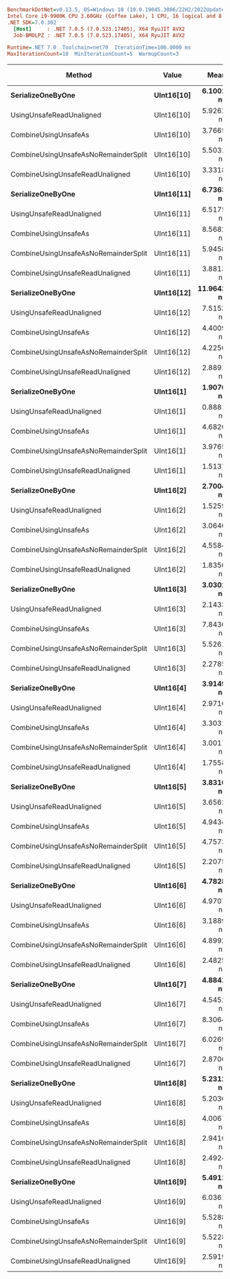 ``` ini

BenchmarkDotNet=v0.13.5, OS=Windows 10 (10.0.19045.3086/22H2/2022Update)
Intel Core i9-9900K CPU 3.60GHz (Coffee Lake), 1 CPU, 16 logical and 8 physical cores
.NET SDK=7.0.302
  [Host]     : .NET 7.0.5 (7.0.523.17405), X64 RyuJIT AVX2
  Job-BMOLPZ : .NET 7.0.5 (7.0.523.17405), X64 RyuJIT AVX2

Runtime=.NET 7.0  Toolchain=net70  IterationTime=100.0000 ms  
MaxIterationCount=10  MinIterationCount=5  WarmupCount=3  

```
|                               Method |      Value |       Mean |     Error |    StdDev | Ratio | RatioSD | Code Size | Allocated | Alloc Ratio |
|------------------------------------- |----------- |-----------:|----------:|----------:|------:|--------:|----------:|----------:|------------:|
|                    **SerializeOneByOne** | **UInt16[10]** |  **6.1001 ns** | **0.4143 ns** | **0.2741 ns** |  **1.00** |    **0.00** |     **146 B** |         **-** |          **NA** |
|             UsingUnsafeReadUnaligned | UInt16[10] |  5.9262 ns | 0.3209 ns | 0.1910 ns |  0.98 |    0.06 |     143 B |         - |          NA |
|                 CombineUsingUnsafeAs | UInt16[10] |  3.7665 ns | 0.3051 ns | 0.2018 ns |  0.62 |    0.04 |     429 B |         - |          NA |
| CombineUsingUnsafeAsNoRemainderSplit | UInt16[10] |  5.5031 ns | 0.2968 ns | 0.1766 ns |  0.91 |    0.06 |     340 B |         - |          NA |
|      CombineUsingUnsafeReadUnaligned | UInt16[10] |  3.3318 ns | 0.0932 ns | 0.0242 ns |  0.54 |    0.02 |     265 B |         - |          NA |
|                    **SerializeOneByOne** | **UInt16[11]** |  **6.7363 ns** | **0.2767 ns** | **0.1830 ns** |  **1.11** |    **0.05** |     **146 B** |         **-** |          **NA** |
|             UsingUnsafeReadUnaligned | UInt16[11] |  6.5175 ns | 0.4580 ns | 0.3030 ns |  1.07 |    0.08 |     143 B |         - |          NA |
|                 CombineUsingUnsafeAs | UInt16[11] |  8.5682 ns | 0.5317 ns | 0.3517 ns |  1.41 |    0.10 |     519 B |         - |          NA |
| CombineUsingUnsafeAsNoRemainderSplit | UInt16[11] |  5.9458 ns | 0.5896 ns | 0.3900 ns |  0.98 |    0.06 |     340 B |         - |          NA |
|      CombineUsingUnsafeReadUnaligned | UInt16[11] |  3.8813 ns | 0.3696 ns | 0.2445 ns |  0.64 |    0.03 |     265 B |         - |          NA |
|                    **SerializeOneByOne** | **UInt16[12]** | **11.9643 ns** | **0.2344 ns** | **0.0609 ns** |  **1.96** |    **0.06** |     **146 B** |         **-** |          **NA** |
|             UsingUnsafeReadUnaligned | UInt16[12] |  7.5153 ns | 1.1554 ns | 0.7642 ns |  1.24 |    0.17 |     143 B |         - |          NA |
|                 CombineUsingUnsafeAs | UInt16[12] |  4.4009 ns | 0.1937 ns | 0.1281 ns |  0.72 |    0.04 |     429 B |         - |          NA |
| CombineUsingUnsafeAsNoRemainderSplit | UInt16[12] |  4.2256 ns | 0.7671 ns | 0.5074 ns |  0.69 |    0.09 |     294 B |         - |          NA |
|      CombineUsingUnsafeReadUnaligned | UInt16[12] |  2.8891 ns | 0.1890 ns | 0.1125 ns |  0.48 |    0.02 |     265 B |         - |          NA |
|                    **SerializeOneByOne** |  **UInt16[1]** |  **1.9076 ns** | **0.3031 ns** | **0.2005 ns** |  **0.31** |    **0.03** |     **146 B** |         **-** |          **NA** |
|             UsingUnsafeReadUnaligned |  UInt16[1] |  0.8881 ns | 0.0483 ns | 0.0253 ns |  0.14 |    0.00 |     143 B |         - |          NA |
|                 CombineUsingUnsafeAs |  UInt16[1] |  4.6820 ns | 0.2685 ns | 0.1598 ns |  0.77 |    0.04 |     475 B |         - |          NA |
| CombineUsingUnsafeAsNoRemainderSplit |  UInt16[1] |  3.9765 ns | 0.3109 ns | 0.2057 ns |  0.65 |    0.05 |     340 B |         - |          NA |
|      CombineUsingUnsafeReadUnaligned |  UInt16[1] |  1.5137 ns | 0.1248 ns | 0.0826 ns |  0.25 |    0.02 |     265 B |         - |          NA |
|                    **SerializeOneByOne** |  **UInt16[2]** |  **2.7004 ns** | **0.1099 ns** | **0.0727 ns** |  **0.44** |    **0.02** |     **146 B** |         **-** |          **NA** |
|             UsingUnsafeReadUnaligned |  UInt16[2] |  1.5259 ns | 0.1191 ns | 0.0788 ns |  0.25 |    0.02 |     143 B |         - |          NA |
|                 CombineUsingUnsafeAs |  UInt16[2] |  3.0640 ns | 0.4164 ns | 0.2754 ns |  0.50 |    0.05 |     429 B |         - |          NA |
| CombineUsingUnsafeAsNoRemainderSplit |  UInt16[2] |  4.5584 ns | 0.2388 ns | 0.1579 ns |  0.75 |    0.04 |     340 B |         - |          NA |
|      CombineUsingUnsafeReadUnaligned |  UInt16[2] |  1.8350 ns | 0.2141 ns | 0.1416 ns |  0.30 |    0.02 |     265 B |         - |          NA |
|                    **SerializeOneByOne** |  **UInt16[3]** |  **3.0301 ns** | **0.3918 ns** | **0.2332 ns** |  **0.50** |    **0.05** |     **146 B** |         **-** |          **NA** |
|             UsingUnsafeReadUnaligned |  UInt16[3] |  2.1433 ns | 0.1600 ns | 0.1058 ns |  0.35 |    0.02 |     143 B |         - |          NA |
|                 CombineUsingUnsafeAs |  UInt16[3] |  7.8436 ns | 0.5709 ns | 0.3776 ns |  1.29 |    0.09 |     519 B |         - |          NA |
| CombineUsingUnsafeAsNoRemainderSplit |  UInt16[3] |  5.5261 ns | 0.5449 ns | 0.3604 ns |  0.91 |    0.06 |     340 B |         - |          NA |
|      CombineUsingUnsafeReadUnaligned |  UInt16[3] |  2.2785 ns | 0.1648 ns | 0.1090 ns |  0.37 |    0.03 |     265 B |         - |          NA |
|                    **SerializeOneByOne** |  **UInt16[4]** |  **3.9149 ns** | **0.3316 ns** | **0.2193 ns** |  **0.64** |    **0.05** |     **146 B** |         **-** |          **NA** |
|             UsingUnsafeReadUnaligned |  UInt16[4] |  2.9716 ns | 0.3050 ns | 0.2018 ns |  0.49 |    0.04 |     143 B |         - |          NA |
|                 CombineUsingUnsafeAs |  UInt16[4] |  3.3031 ns | 0.3273 ns | 0.2165 ns |  0.54 |    0.04 |     429 B |         - |          NA |
| CombineUsingUnsafeAsNoRemainderSplit |  UInt16[4] |  3.0017 ns | 0.1643 ns | 0.0978 ns |  0.50 |    0.03 |     294 B |         - |          NA |
|      CombineUsingUnsafeReadUnaligned |  UInt16[4] |  1.7558 ns | 0.1152 ns | 0.0762 ns |  0.29 |    0.02 |     265 B |         - |          NA |
|                    **SerializeOneByOne** |  **UInt16[5]** |  **3.8310 ns** | **0.1189 ns** | **0.0786 ns** |  **0.63** |    **0.03** |     **146 B** |         **-** |          **NA** |
|             UsingUnsafeReadUnaligned |  UInt16[5] |  3.6562 ns | 0.1698 ns | 0.1123 ns |  0.60 |    0.03 |     143 B |         - |          NA |
|                 CombineUsingUnsafeAs |  UInt16[5] |  4.9434 ns | 0.3847 ns | 0.2289 ns |  0.82 |    0.05 |     475 B |         - |          NA |
| CombineUsingUnsafeAsNoRemainderSplit |  UInt16[5] |  4.7573 ns | 0.5709 ns | 0.3776 ns |  0.78 |    0.09 |     340 B |         - |          NA |
|      CombineUsingUnsafeReadUnaligned |  UInt16[5] |  2.2075 ns | 0.1062 ns | 0.0703 ns |  0.36 |    0.01 |     265 B |         - |          NA |
|                    **SerializeOneByOne** |  **UInt16[6]** |  **4.7828 ns** | **0.5381 ns** | **0.3559 ns** |  **0.79** |    **0.07** |     **146 B** |         **-** |          **NA** |
|             UsingUnsafeReadUnaligned |  UInt16[6] |  4.9707 ns | 0.3219 ns | 0.2129 ns |  0.82 |    0.06 |     143 B |         - |          NA |
|                 CombineUsingUnsafeAs |  UInt16[6] |  3.1889 ns | 0.2114 ns | 0.1399 ns |  0.52 |    0.03 |     429 B |         - |          NA |
| CombineUsingUnsafeAsNoRemainderSplit |  UInt16[6] |  4.8992 ns | 0.4674 ns | 0.3091 ns |  0.80 |    0.05 |     340 B |         - |          NA |
|      CombineUsingUnsafeReadUnaligned |  UInt16[6] |  2.4825 ns | 0.2192 ns | 0.1450 ns |  0.41 |    0.03 |     265 B |         - |          NA |
|                    **SerializeOneByOne** |  **UInt16[7]** |  **4.8841 ns** | **0.3840 ns** | **0.2540 ns** |  **0.80** |    **0.05** |     **146 B** |         **-** |          **NA** |
|             UsingUnsafeReadUnaligned |  UInt16[7] |  4.5452 ns | 0.5057 ns | 0.3345 ns |  0.75 |    0.06 |     143 B |         - |          NA |
|                 CombineUsingUnsafeAs |  UInt16[7] |  8.3064 ns | 0.6411 ns | 0.4241 ns |  1.36 |    0.09 |     519 B |         - |          NA |
| CombineUsingUnsafeAsNoRemainderSplit |  UInt16[7] |  6.0269 ns | 0.3554 ns | 0.2351 ns |  0.99 |    0.07 |     340 B |         - |          NA |
|      CombineUsingUnsafeReadUnaligned |  UInt16[7] |  2.8706 ns | 0.0466 ns | 0.0121 ns |  0.47 |    0.01 |     265 B |         - |          NA |
|                    **SerializeOneByOne** |  **UInt16[8]** |  **5.2312 ns** | **0.1485 ns** | **0.0659 ns** |  **0.85** |    **0.03** |     **146 B** |         **-** |          **NA** |
|             UsingUnsafeReadUnaligned |  UInt16[8] |  5.2030 ns | 0.3040 ns | 0.2011 ns |  0.85 |    0.05 |     143 B |         - |          NA |
|                 CombineUsingUnsafeAs |  UInt16[8] |  4.0067 ns | 0.0876 ns | 0.0136 ns |  0.66 |    0.02 |     429 B |         - |          NA |
| CombineUsingUnsafeAsNoRemainderSplit |  UInt16[8] |  2.9410 ns | 0.0252 ns | 0.0039 ns |  0.48 |    0.02 |     294 B |         - |          NA |
|      CombineUsingUnsafeReadUnaligned |  UInt16[8] |  2.4924 ns | 0.2051 ns | 0.1357 ns |  0.41 |    0.03 |     265 B |         - |          NA |
|                    **SerializeOneByOne** |  **UInt16[9]** |  **5.4911 ns** | **0.5407 ns** | **0.3218 ns** |  **0.91** |    **0.09** |     **146 B** |         **-** |          **NA** |
|             UsingUnsafeReadUnaligned |  UInt16[9] |  6.0361 ns | 0.1573 ns | 0.0698 ns |  0.98 |    0.03 |     143 B |         - |          NA |
|                 CombineUsingUnsafeAs |  UInt16[9] |  5.5288 ns | 0.0930 ns | 0.0241 ns |  0.90 |    0.03 |     475 B |         - |          NA |
| CombineUsingUnsafeAsNoRemainderSplit |  UInt16[9] |  5.5228 ns | 0.3499 ns | 0.2315 ns |  0.91 |    0.05 |     340 B |         - |          NA |
|      CombineUsingUnsafeReadUnaligned |  UInt16[9] |  2.5919 ns | 0.3135 ns | 0.2073 ns |  0.43 |    0.05 |     265 B |         - |          NA |
